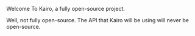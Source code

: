 Welcome To Kairo, a fully open-source project.

Well, not fully open-source. The API that Kairo will be using will never be open-source.
